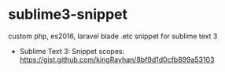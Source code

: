 # sublime3-snippet
custom php, es2016, laravel blade .etc snippet for sublime text 3

* Sublime Text 3: Snippet scopes: https://gist.github.com/kingRayhan/8bf9d1d0cfb899a53103
